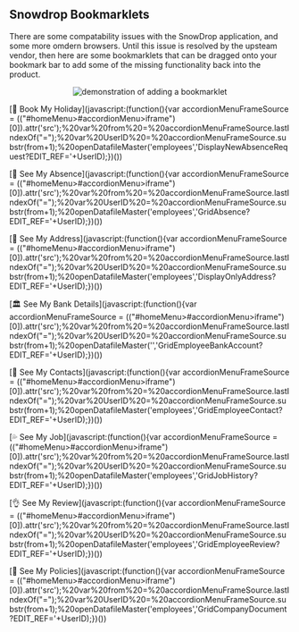 ## Snowdrop Bookmarklets

There are some compatability issues with the SnowDrop application, and some more omdern browsers.  Until this issue is resolved by the upsteam vendor, then here are some bookmarklets that can be dragged onto your bookmark bar to add some of the missing functionality back into the product.


<p align="center">
  <img src="../../raw/master/ezgif-6-96feb69bf3cc.gif" alt="demonstration of adding a bookmarklet">
</p>

[🛫 Book My Holiday](javascript:(function(){var accordionMenuFrameSource = $($("#homeMenu>#accordionMenu>iframe")[0]).attr('src');%20var%20from%20=%20accordionMenuFrameSource.lastIndexOf("=");%20var%20UserID%20=%20accordionMenuFrameSource.substr(from+1);%20openDatafileMaster('employees','DisplayNewAbsenceRequest?EDIT_REF='+UserID);})())

 [🤒 See My Absence](javascript:(function(){var accordionMenuFrameSource = $($("#homeMenu>#accordionMenu>iframe")[0]).attr('src');%20var%20from%20=%20accordionMenuFrameSource.lastIndexOf("=");%20var%20UserID%20=%20accordionMenuFrameSource.substr(from+1);%20openDatafileMaster('employees','GridAbsence?EDIT_REF='+UserID);})())

 [🏡 See My Address](javascript:(function(){var accordionMenuFrameSource = $($("#homeMenu>#accordionMenu>iframe")[0]).attr('src');%20var%20from%20=%20accordionMenuFrameSource.lastIndexOf("=");%20var%20UserID%20=%20accordionMenuFrameSource.substr(from+1);%20openDatafileMaster('employees','DisplayOnlyAddress?EDIT_REF='+UserID);})())

 [🏛 See My Bank Details](javascript:(function(){var accordionMenuFrameSource = $($("#homeMenu>#accordionMenu>iframe")[0]).attr('src');%20var%20from%20=%20accordionMenuFrameSource.lastIndexOf("=");%20var%20UserID%20=%20accordionMenuFrameSource.substr(from+1);%20openDatafileMaster('','GridEmployeeBankAccount?EDIT_REF='+UserID);})())

[👤 See My Contacts](javascript:(function(){var accordionMenuFrameSource = $($("#homeMenu>#accordionMenu>iframe")[0]).attr('src');%20var%20from%20=%20accordionMenuFrameSource.lastIndexOf("=");%20var%20UserID%20=%20accordionMenuFrameSource.substr(from+1);%20openDatafileMaster('employees','GridEmployeeContact?EDIT_REF='+UserID);})())
  
[💦 See My Job](javascript:(function(){var accordionMenuFrameSource = $($("#homeMenu>#accordionMenu>iframe")[0]).attr('src');%20var%20from%20=%20accordionMenuFrameSource.lastIndexOf("=");%20var%20UserID%20=%20accordionMenuFrameSource.substr(from+1);%20openDatafileMaster('employees','GridJobHistory?EDIT_REF='+UserID);})())

[👌 See My Review](javascript:(function(){var accordionMenuFrameSource = $($("#homeMenu>#accordionMenu>iframe")[0]).attr('src');%20var%20from%20=%20accordionMenuFrameSource.lastIndexOf("=");%20var%20UserID%20=%20accordionMenuFrameSource.substr(from+1);%20openDatafileMaster('employees','GridEmployeeReview?EDIT_REF='+UserID);})())

[📃 See My Policies](javascript:(function(){var accordionMenuFrameSource = $($("#homeMenu>#accordionMenu>iframe")[0]).attr('src');%20var%20from%20=%20accordionMenuFrameSource.lastIndexOf("=");%20var%20UserID%20=%20accordionMenuFrameSource.substr(from+1);%20openDatafileMaster('employees','GridCompanyDocument?EDIT_REF='+UserID);})())
